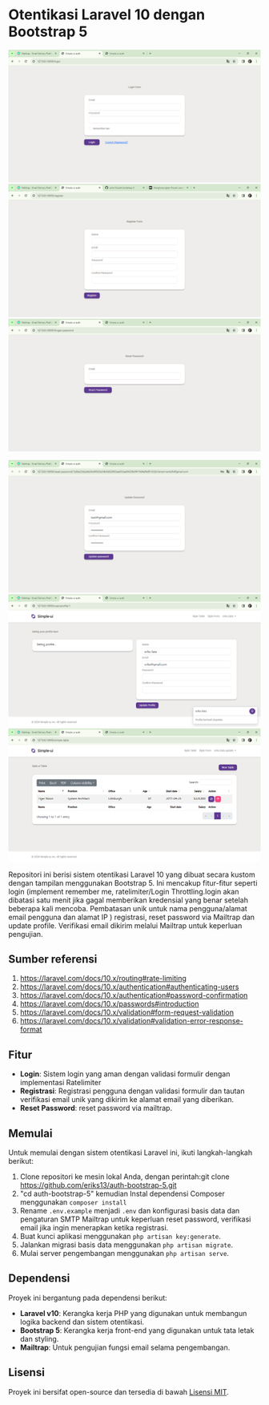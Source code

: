 # Otentikasi Laravel 10 dengan Bootstrap 5

![Login Screenshot](login.png)
![Register Screenshot](register.png)
![emailfery Screenshot](email-reset.png)

![ResetPassword Screenshot](reset-password.png)
![profile Screenshot](profile.png)
![Register Screenshot](datatable.png)


Repositori ini berisi sistem otentikasi Laravel 10 yang dibuat secara kustom dengan tampilan menggunakan Bootstrap 5. Ini mencakup fitur-fitur seperti login (implement remember me, ratelimiter/Login Throttling.login akan dibatasi satu menit jika gagal memberikan kredensial yang benar setelah beberapa kali mencoba. Pembatasan unik untuk nama pengguna/alamat email pengguna dan alamat IP ) registrasi, reset password via Mailtrap dan  update profile. Verifikasi email dikirim melalui Mailtrap untuk keperluan pengujian.
## Sumber referensi
1. https://laravel.com/docs/10.x/routing#rate-limiting
2. https://laravel.com/docs/10.x/authentication#authenticating-users
3. https://laravel.com/docs/10.x/authentication#password-confirmation
4. https://laravel.com/docs/10.x/passwords#introduction
5. https://laravel.com/docs/10.x/validation#form-request-validation
6. https://laravel.com/docs/10.x/validation#validation-error-response-format

## Fitur

- **Login**: Sistem login yang aman dengan validasi formulir dengan implementasi Ratelimiter 
- **Registrasi**: Registrasi pengguna dengan validasi formulir dan tautan verifikasi email unik yang dikirim ke alamat email yang diberikan.
- **Reset Password**: reset password via mailtrap.

## Memulai

Untuk memulai dengan sistem otentikasi Laravel ini, ikuti langkah-langkah berikut:

1. Clone repositori ke mesin lokal Anda, dengan perintah:git clone https://github.com/eriks13/auth-bootstrap-5.git
2. "cd auth-bootstrap-5" kemudian Instal dependensi Composer menggunakan `composer install`
3. Rename `.env.example` menjadi `.env` dan konfigurasi basis data dan pengaturan SMTP Mailtrap untuk keperluan reset password, verifikasi email jika ingin menerapkan ketika registrasi.
4. Buat kunci aplikasi menggunakan `php artisan key:generate`.
5. Jalankan migrasi basis data menggunakan `php artisan migrate`.
6. Mulai server pengembangan menggunakan `php artisan serve`.

## Dependensi

Proyek ini bergantung pada dependensi berikut:

- **Laravel v10**: Kerangka kerja PHP yang digunakan untuk membangun logika backend dan sistem otentikasi.
- **Bootstrap 5**: Kerangka kerja front-end yang digunakan untuk tata letak dan styling.
- **Mailtrap**: Untuk pengujian fungsi email selama pengembangan.

## Lisensi

Proyek ini bersifat open-source dan tersedia di bawah [Lisensi MIT](LICENSE).
